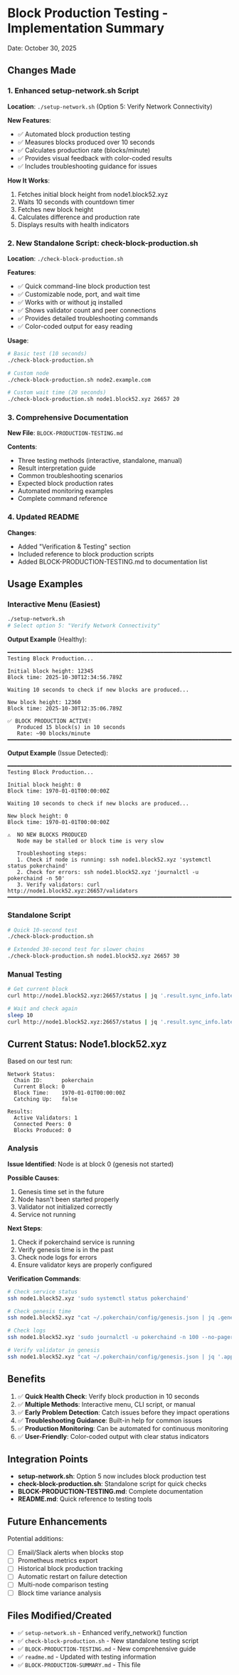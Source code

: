 # Block Production Testing - Implementation Summary

Date: October 30, 2025

## Changes Made

### 1. Enhanced setup-network.sh Script

**Location**: `./setup-network.sh` (Option 5: Verify Network Connectivity)

**New Features**:
- ✅ Automated block production testing
- ✅ Measures blocks produced over 10 seconds
- ✅ Calculates production rate (blocks/minute)
- ✅ Provides visual feedback with color-coded results
- ✅ Includes troubleshooting guidance for issues

**How It Works**:
1. Fetches initial block height from node1.block52.xyz
2. Waits 10 seconds with countdown timer
3. Fetches new block height
4. Calculates difference and production rate
5. Displays results with health indicators

### 2. New Standalone Script: check-block-production.sh

**Location**: `./check-block-production.sh`

**Features**:
- ✅ Quick command-line block production test
- ✅ Customizable node, port, and wait time
- ✅ Works with or without jq installed
- ✅ Shows validator count and peer connections
- ✅ Provides detailed troubleshooting commands
- ✅ Color-coded output for easy reading

**Usage**:
```bash
# Basic test (10 seconds)
./check-block-production.sh

# Custom node
./check-block-production.sh node2.example.com

# Custom wait time (20 seconds)
./check-block-production.sh node1.block52.xyz 26657 20
```

### 3. Comprehensive Documentation

**New File**: `BLOCK-PRODUCTION-TESTING.md`

**Contents**:
- Three testing methods (interactive, standalone, manual)
- Result interpretation guide
- Common troubleshooting scenarios
- Expected block production rates
- Automated monitoring examples
- Complete command reference

### 4. Updated README

**Changes**:
- Added "Verification & Testing" section
- Included reference to block production scripts
- Added BLOCK-PRODUCTION-TESTING.md to documentation list

## Usage Examples

### Interactive Menu (Easiest)

```bash
./setup-network.sh
# Select option 5: "Verify Network Connectivity"
```

**Output Example** (Healthy):
```
━━━━━━━━━━━━━━━━━━━━━━━━━━━━━━━━━━━━━━━━━━━━━━━━━━━━━━━━━━━━━━━━━━━━━━━━
Testing Block Production...

Initial block height: 12345
Block time: 2025-10-30T12:34:56.789Z

Waiting 10 seconds to check if new blocks are produced...

New block height: 12360
Block time: 2025-10-30T12:35:06.789Z

✅ BLOCK PRODUCTION ACTIVE!
   Produced 15 block(s) in 10 seconds
   Rate: ~90 blocks/minute
━━━━━━━━━━━━━━━━━━━━━━━━━━━━━━━━━━━━━━━━━━━━━━━━━━━━━━━━━━━━━━━━━━━━━━━━
```

**Output Example** (Issue Detected):
```
━━━━━━━━━━━━━━━━━━━━━━━━━━━━━━━━━━━━━━━━━━━━━━━━━━━━━━━━━━━━━━━━━━━━━━━━
Testing Block Production...

Initial block height: 0
Block time: 1970-01-01T00:00:00Z

Waiting 10 seconds to check if new blocks are produced...

New block height: 0
Block time: 1970-01-01T00:00:00Z

⚠️  NO NEW BLOCKS PRODUCED
   Node may be stalled or block time is very slow

   Troubleshooting steps:
   1. Check if node is running: ssh node1.block52.xyz 'systemctl status pokerchaind'
   2. Check for errors: ssh node1.block52.xyz 'journalctl -u pokerchaind -n 50'
   3. Verify validators: curl http://node1.block52.xyz:26657/validators
━━━━━━━━━━━━━━━━━━━━━━━━━━━━━━━━━━━━━━━━━━━━━━━━━━━━━━━━━━━━━━━━━━━━━━━━
```

### Standalone Script

```bash
# Quick 10-second test
./check-block-production.sh

# Extended 30-second test for slower chains
./check-block-production.sh node1.block52.xyz 26657 30
```

### Manual Testing

```bash
# Get current block
curl http://node1.block52.xyz:26657/status | jq '.result.sync_info.latest_block_height'

# Wait and check again
sleep 10
curl http://node1.block52.xyz:26657/status | jq '.result.sync_info.latest_block_height'
```

## Current Status: Node1.block52.xyz

Based on our test run:

```
Network Status:
  Chain ID:      pokerchain
  Current Block: 0
  Block Time:    1970-01-01T00:00:00Z
  Catching Up:   false

Results:
  Active Validators: 1
  Connected Peers: 0
  Blocks Produced: 0
```

### Analysis

**Issue Identified**: Node is at block 0 (genesis not started)

**Possible Causes**:
1. Genesis time set in the future
2. Node hasn't been started properly
3. Validator not initialized correctly
4. Service not running

**Next Steps**:
1. Check if pokerchaind service is running
2. Verify genesis time is in the past
3. Check node logs for errors
4. Ensure validator keys are properly configured

**Verification Commands**:
```bash
# Check service status
ssh node1.block52.xyz 'sudo systemctl status pokerchaind'

# Check genesis time
ssh node1.block52.xyz "cat ~/.pokerchain/config/genesis.json | jq .genesis_time"

# Check logs
ssh node1.block52.xyz 'sudo journalctl -u pokerchaind -n 100 --no-pager'

# Verify validator in genesis
ssh node1.block52.xyz "cat ~/.pokerchain/config/genesis.json | jq '.app_state.genutil.gen_txs | length'"
```

## Benefits

1. ✅ **Quick Health Check**: Verify block production in 10 seconds
2. ✅ **Multiple Methods**: Interactive menu, CLI script, or manual
3. ✅ **Early Problem Detection**: Catch issues before they impact operations
4. ✅ **Troubleshooting Guidance**: Built-in help for common issues
5. ✅ **Production Monitoring**: Can be automated for continuous monitoring
6. ✅ **User-Friendly**: Color-coded output with clear status indicators

## Integration Points

- **setup-network.sh**: Option 5 now includes block production test
- **check-block-production.sh**: Standalone script for quick checks
- **BLOCK-PRODUCTION-TESTING.md**: Complete documentation
- **README.md**: Quick reference to testing tools

## Future Enhancements

Potential additions:
- [ ] Email/Slack alerts when blocks stop
- [ ] Prometheus metrics export
- [ ] Historical block production tracking
- [ ] Automatic restart on failure detection
- [ ] Multi-node comparison testing
- [ ] Block time variance analysis

## Files Modified/Created

- ✅ `setup-network.sh` - Enhanced verify_network() function
- ✅ `check-block-production.sh` - New standalone testing script
- ✅ `BLOCK-PRODUCTION-TESTING.md` - New comprehensive guide
- ✅ `readme.md` - Updated with testing information
- ✅ `BLOCK-PRODUCTION-SUMMARY.md` - This file
